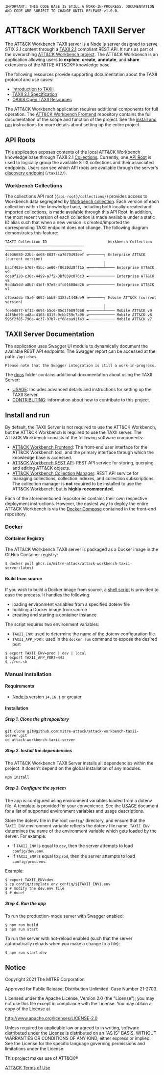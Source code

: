 ```text
IMPORTANT: THIS CODE BASE IS STILL A WORK-IN-PROGRESS. DOCUMENTATION AND CODE ARE SUBJECT TO CHANGE UNTIL RELEASE-v1.0.0. 
```
# ATT&CK Workbench TAXII Server

The ATT&CK Workbench TAXII server is a Node.js server designed to serve STIX 2.1 content through a
[TAXII 2.1](https://docs.oasis-open.org/cti/taxii/v2.1/csprd02/taxii-v2.1-csprd02.html) compliant REST API. It
runs as part of the overarching [ATT&CK Workbench project](https://medium.com/mitre-engenuity/att-ck-workbench-a-tool-for-extending-att-ck-e1718cbfe0ef).
The ATT&CK Workbench is an application allowing users to **explore**, **create**, **annotate**, and **share** extensions
of the MITRE ATT&CK® knowledge base.

The following resources provide supporting documentation about the TAXII protocol and use cases:
- [Introduction to TAXII](https://oasis-open.github.io/cti-documentation/taxii/intro.html)
- [TAXII 2.1 Specification](https://docs.oasis-open.org/cti/taxii/v2.1/os/taxii-v2.1-os.html)
- [OASIS Open TAXII Resources](https://oasis-open.github.io/cti-documentation/resources.html#taxii-21-specification)
<!-- TODO: this will need to change when the official TAXII 2.1 server is hosted and docs are migrated to attack-workbench-data -->
<!-- [accessing ATT&CK data via TAXII](https://github.com/mitre/cti/blob/master/USAGE.md#access-from-the-attck-taxii-server) -->

The ATT&CK Workbench application requires additional components for full operation. 
The [ATT&CK Workbench Frontend](https://github.com/center-for-threat-informed-defense/attack-workbench-frontend) 
repository contains the full documentation of the scope and function of the project. See the [install and run](#install-and-run) 
instructions for more details about setting up the entire project.

## API Roots

This application exposes contents of the local ATT&CK Workbench knowledge base through TAXII 2.1 [Collections](https://docs.oasis-open.org/cti/taxii/v2.1/os/taxii-v2.1-os.html#_Toc31107500). 
Currently, one [API Root](https://docs.oasis-open.org/cti/taxii/v2.1/os/taxii-v2.1-os.html#_Toc31107498) is used to 
logically group the available STIX collections and their associated endpoints. Users can see which API roots are available
through the server's [discovery endpoint](https://docs.oasis-open.org/cti/taxii/v2.1/os/taxii-v2.1-os.html#_q0a03pfr5x7n) (`/taxii2/`).

### Workbench Collections

The collections API root (`{api-root}/collections/`) provides access to Workbench data segregated by 
[Workbench collection](https://github.com/center-for-threat-informed-defense/attack-workbench-frontend/blob/master/docs/collections.md). 
Each version of each collection within the knowledge base, including both locally-created and imported collections, is 
made available through this API Root. In addition, the most recent version of each collection is made available under a 
static ID alias such that when a new version is created/imported the corresponding TAXII endpoint does not change. The 
following diagram demonstrates this feature:

```
TAXII Collection ID                            Workbench Collection
────────────────────────────────────           ───────────────────────────────────
4c936680-22bc-4e68-8037-ca7670493eef ◄───────┐ Enterprise ATT&CK (current version)
                                             │
bacf402e-b767-45bc-ae06-f0620d38ff15 ◄───────┴──── Enterprise ATT&CK v9
cda0f120-c30c-4499-a7f2-3bf859c876c3 ◄──────────── Enterprise ATT&CK v8
9cdda5dd-a8b7-41df-97e5-4fc01608dd26 ◄──────────── Enterprise ATT&CK v7

c7beaddb-f5a0-4602-bbb5-3383c1448de9 ◄───────┐ Mobile ATT&CK (current version)
                                             │
fde5d877-6f13-4694-b5c6-85d3f689f068 ◄───────┴──── Mobile ATT&CK v9
44f5bd59-ad8a-4103-8315-9cbb759c7a96 ◄──────────── Mobile ATT&CK v8
596f2f85-790e-4c37-97b7-cf68caa91f43 ◄──────────── Mobile ATT&CK v7
```

## TAXII Server Documentation
The application uses Swagger UI module to dynamically document the available REST API endpoints. The Swagger report can 
be accessed at the path: `/api-docs`.
```text
Please note that the Swagger integration is still a work-in-progress. 
```

The [docs](/docs/README.md) folder contains additional documentation about using the TAXII Server:
- [USAGE](/docs/USAGE.md): Includes advanced details and instructions for setting up the TAXII Server.
- [CONTRIBUTING](/docs/CONTRIBUTING.md): information about how to contribute to this project.

## Install and run

By default, the TAXII Server is not required to use the ATT&CK Workbench, but the ATT&CK Workbench is required to use 
the TAXII server. The ATT&CK Workbench consists of the following software components:

- [ATT&CK Workbench Frontend](https://github.com/center-for-threat-informed-defense/attack-workbench-frontend): The front-end user interface for the ATT&CK Workbench tool, and the primary interface through which the knowledge base is accessed.
- [ATT&CK Workbench REST API](https://github.com/center-for-threat-informed-defense/attack-workbench-rest-api): REST API service for storing, querying and editing ATT&CK objects.
- [ATT&CK Workbench Collection Manager](https://github.com/center-for-threat-informed-defense/attack-workbench-collection-manager): REST API service for managing collections, collection indexes, and collection subscriptions. The collection manager is **not** required to be installed to use the ATT&CK Workbench, but is **highly recommended**.

Each of the aforementioned repositories contains their own respective deployment instructions. However, the easiest way
to deploy the entire ATT&CK Workbench is via the [Docker Compose](https://github.com/center-for-threat-informed-defense/attack-workbench-frontend/blob/master/docs/docker-compose.md) contained in the front-end repository.

### Docker
#### Container Registry
The ATT&CK Workbench TAXII server is packaged as a Docker image in the GitHub Container registry:
```shell
$ docker pull ghcr.io/mitre-attack/attack-workbench-taxii-server:latest
```

#### Build from source

If you wish to build a Docker image from source, a [shell script](./run.sh) is provided to ease the process. It handles
the following:
- loading environment variables from a specified dotenv file
- building a Docker image from source
- creating and starting a container instance

The script requires two environment variables:
- `TAXII_ENV`: used to determine the name of the dotenv configuration file
- `TAXII_APP_PORT`: used in the `docker run` command to expose the desired port
```shell
$ export TAXII_ENV=prod | dev | local
$ export TAXII_APP_PORT=443
$ ./run.sh
```
### Manual Installation

#### Requirements

- [Node.js](https://nodejs.org) version `14.16.1` or greater
 
#### Installation

##### Step 1. Clone the git repository

```
git clone git@github.com:mitre-attack/attack-workbench-taxii-server.git
cd attack-workbench-taxii-server
```

##### Step 2. Install the dependencies

The ATT&CK Workbench TAXII Server installs all dependencies within the project.
It doesn't depend on the global installation of any modules.

```
npm install
```

##### Step 3. Configure the system

The app is configured using environment variables loaded from a dotenv file. A template is provided for your convenience. 
See the [USAGE](./docs/USAGE.md#environment-variables) document for a list of supported environment variables and usage 
descriptions. 

Store the dotenv file in the root `config/` directory, and ensure that the `TAXII_ENV` environment variable reflects the 
dotenv file name. `TAXII_ENV` determines the name of the environment variable which gets loaded by the server. For example:
- If `TAXII_ENV` is equal to `dev`, then the server attempts to load `config/dev.env`.
- If `TAXII_ENV` is equal to `prod`, then the server attempts to load `config/prod.env`.

Example:
```shell
$ export TAXII_ENV=dev
$ cp config/template.env config/${TAXII_ENV}.env
$ # modify the dev.env file 
$ # done!
```
##### Step 4. Run the app

To run the production-mode server with Swagger enabled:
```shell
$ npm run build
$ npm run start
```
To run the server with hot-reload enabled (such that the server automatically reloads when you make a change to a file):
```shell
$ npm run start:dev
```

## Notice 

Copyright 2021 The MITRE Corporation

Approved for Public Release; Distribution Unlimited. Case Number 21-2703.

Licensed under the Apache License, Version 2.0 (the "License"); you may not use this file except in compliance with the License. You may obtain a copy of the License at 

http://www.apache.org/licenses/LICENSE-2.0 

Unless required by applicable law or agreed to in writing, software distributed under the License is distributed on an "AS IS" BASIS, WITHOUT WARRANTIES OR CONDITIONS OF ANY KIND, either express or implied. See the License for the specific language governing permissions and limitations under the License. 

This project makes use of ATT&CK®

[ATT&CK Terms of Use](https://attack.mitre.org/resources/terms-of-use/)

